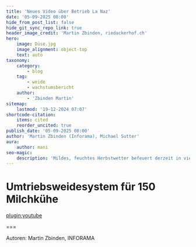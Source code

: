 ```yaml
---
title: 'Neues Video über Betrieb La Naz'
date: '05-09-2025 08:00'
hide_from_post_list: false
hide_git_sync_repo_link: true
header_image_credit: 'Martin Zbinden, riedackerhof.ch'
hero:
    image: Düse.jpg
    image_alignment: object-top
    text: auto
taxonomy:
    category:
        - blog
    tag:
        - weide
        - wachstumsbericht
    author:
        - 'Zbinden Martin'
sitemap:
    lastmod: '19-12-2024 07:07'
shortcode-citation:
    items: cited
    reorder_uncited: true
publish_date: '05-09-2025 08:00'
author: 'Martin Zbinden (Inforama), Michael Sutter'
aura:
    author: mani
seo-magic:
    description: 'Mildes, feuchtes Herbstwetter befeuert derzeit in vielen Regionen das Graswachstum. Bewässerung von Weideland in Gampelen im Bernischen Grossen Moos.'
---
```


# Umtriebsweidesystem für 150 Milchkühe

[plugin:youtube](https://www.youtube.com/watch?v=-vBdgs3OOOY)


===




Autoren: 
Martin Zbinden, INFORAMA